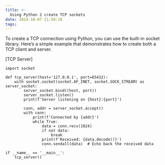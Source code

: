 ```yaml
---
title: >-
  Using Python 2 create TCP sockets
date: 2024-10-07 21:59:18
tags:
---
```


To create a TCP connection using Python, you can use the built-in socket library. Here’s a simple example that demonstrates how to create both a TCP client and server. 

[TCP Server]


```
import socket

def tcp_server(host='127.0.0.1', port=65432):
    with socket.socket(socket.AF_INET, socket.SOCK_STREAM) as server_socket:
        server_socket.bind((host, port))
        server_socket.listen()
        print(f'Server listening on {host}:{port}')

        conn, addr = server_socket.accept()
        with conn:
            print(f'Connected by {addr}')
            while True:
                data = conn.recv(1024)
                if not data:
                    break
                print(f'Received: {data.decode()}')
                conn.sendall(data)  # Echo back the received data

if __name__ == '__main__':
    tcp_server()
```
